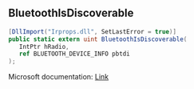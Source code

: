 ## BluetoothIsDiscoverable

```csharp
[DllImport("Irprops.dll", SetLastError = true)]
public static extern uint BluetoothIsDiscoverable(
   IntPtr hRadio,
   ref BLUETOOTH_DEVICE_INFO pbtdi
);
```

Microsoft documentation: [Link](https://docs.microsoft.com/en-us/windows/win32/api/bluetoothapis/nf-bluetoothapis-bluetoothisdiscoverable)

